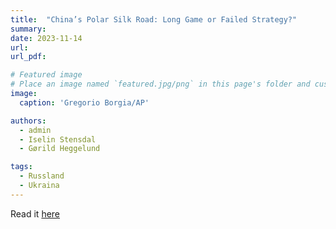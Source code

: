 ```yaml
---
title:  "China’s Polar Silk Road: Long Game or Failed Strategy?"
summary: 
date: 2023-11-14
url: 
url_pdf: 

# Featured image
# Place an image named `featured.jpg/png` in this page's folder and customize its options here.
image: 
  caption: 'Gregorio Borgia/AP'

authors:
  - admin
  - Iselin Stensdal
  - Gørild Heggelund

tags:
  - Russland
  - Ukraina
---
```

Read it [here](https://www.thearcticinstitute.org/china-polar-silk-road-long-game-failed-strategy/)
